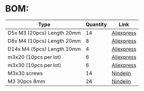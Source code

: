# BOM:
| Type | Quantity | Link |
| --- | --- | --- |
| D5x M3 (20pcs) Length 20mm | 14 | [Aliexpress](https://www.aliexpress.us/item/3256805776299657.html) |
| D8x M4 (10pcs) Length 20mm | 8 | [Aliexpress](https://www.aliexpress.us/item/3256805776299657.html) |
| D14x M4 (5pcs) Length 10mm | 4 |[Aliexpress](https://www.aliexpress.us/item/3256805776299657.html) |
| m3x20 (10pcs per lot) | 6 | [Aliexpress](https://www.aliexpress.us/item/2251832625574286.html) |
| m3x30 (10pcs per lot) | 6 | [Aliexpress](https://www.aliexpress.us/item/2251832625574286.html) |
| M3x30 screws | 14 | [Nindejin](https://www.aliexpress.com/item/4000142028043.html) |
| M3 30pcs 8mm | 24 | [Nindejin](https://www.aliexpress.com/item/4000239264456.html) |
